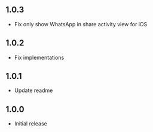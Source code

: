 ## 1.0.3

* Fix only show WhatsApp in share activity view for iOS

## 1.0.2

* Fix implementations

## 1.0.1

* Update readme

## 1.0.0

* Initial release
